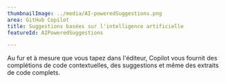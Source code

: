 ```yaml
---
thumbnailImage: ../media/AI-poweredSuggestions.png
area: GitHub Copilot
title: Suggestions basées sur l'intelligence artificielle
featureId: AIPoweredSuggestions

---
```



Au fur et à mesure que vous tapez dans l'éditeur, Copilot vous fournit des complétions de code contextuelles, des suggestions et même des extraits de code complets.

